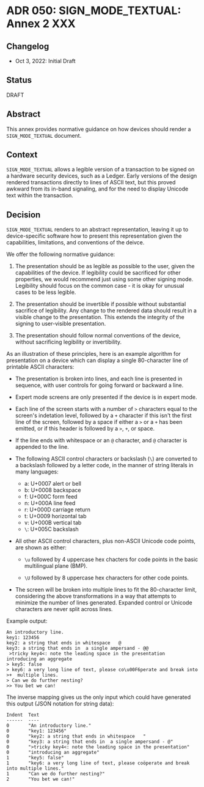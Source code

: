 # ADR 050: SIGN_MODE_TEXTUAL: Annex 2 XXX

## Changelog

- Oct 3, 2022: Initial Draft

## Status

DRAFT

## Abstract

This annex provides normative guidance on how devices should render a
`SIGN_MODE_TEXTUAL` document.

## Context

`SIGN_MODE_TEXTUAL` allows a legible version of a transaction to be signed
on a hardware security devices, such as a Ledger. Early versions of the
design rendered transactions directly to lines of ASCII text, but this
proved awkward from its in-band signaling, and for the need to display
Unicode text within the transaction.

## Decision

`SIGN_MODE_TEXTUAL` renders to an abstract representation, leaving it
up to device-specific software how to present this representation given the
capabilities, limitations, and conventions of the deivce.

We offer the following normative guidance:

1. The presentation should be as legible as possible to the user, given
the capabilities of the device. If legibility could be sacrificed for other
properties, we would recommend just using some other signing mode.
Legibility should focus on the common case - it is okay for unusual cases
to be less legible.

2. The presentation should be invertible if possible without substantial
sacrifice of legibility.  Any change to the rendered data should result
in a visible change to the presentation. This extends the integrity of the
signing to user-visible presentation.

3. The presentation should follow normal conventions of the device,
without sacrificing legibility or invertibility.

As an illustration of these principles, here is an example algorithm
for presentation on a device which can display a single 80-character
line of printable ASCII characters:

- The presentation is broken into lines, and each line is presented in
sequence, with user controls for going forward or backward a line.

- Expert mode screens are only presented if the device is in expert mode.

- Each line of the screen starts with a number of `>` characters equal
to the screen's indetation level, followed by a `+` character if this
isn't the first line of the screen, followed by a space if either a
`>` or a `+` has been emitted,
or if this header is followed by a `>`, `+`, or space.

- If the line ends with whitespace or an `@` character, and `@` character
is appended to the line.

- The following ASCII control characters or backslash (`\`) are converted
to a backslash followed by a letter code, in the manner of string literals
in many languages:

    - a: U+0007 alert or bell
    - b: U+0008 backspace
    - f: U+000C form feed
    - n: U+000A line feed
    - r: U+000D carriage return
    - t: U+0009 horizontal tab
    - v: U+000B vertical tab
    - `\`: U+005C backslash

- All other ASCII control characters, plus non-ASCII Unicode code points,
are shown as either:

    - `\u` followed by 4 uppercase hex chacters for code points
    in the basic multilingual plane (BMP).

    - `\U` followed by 8 uppercase hex characters for other code points.

- The screen will be broken into multiple lines to fit the 80-character
limit, considering the above transformations in a way that attempts to
minimize the number of lines generated. Expanded control or Unicode characters
are never split across lines.

Example output:

```
An introductory line.
key1: 123456
key2: a string that ends in whitespace   @
key3: a string that ends in  a single ampersand - @@
 >tricky key4<: note the leading space in the presentation
introducing an aggregate
> key5: false
> key6: a very long line of text, please co\u00F6perate and break into
>+  multiple lines.
> Can we do further nesting?
>> You bet we can!
```

The inverse mapping gives us the only input which could have
generated this output (JSON notation for string data):

```
Indent  Text
------  ----
0       "An introductory line."
0       "key1: 123456"
0       "key2: a string that ends in whitespace   "
0       "key3: a string that ends in  a single ampersand - @"
0       ">tricky key4<: note the leading space in the presentation"
0       "introducing an aggregate"
1       "key5: false"
1       "key6: a very long line of text, please coöperate and break into multiple lines."
1       "Can we do further nesting?"
2       "You bet we can!"
```
